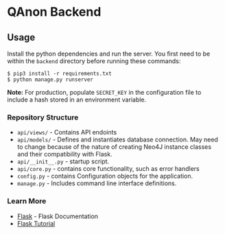 # QAnon Backend

## Usage
Install the python dependencies and run the server. You first need to be within the `backend` directory before running these commands:
```
$ pip3 install -r requirements.txt
$ python manage.py runserver
```

**Note:** For production, populate `SECRET_KEY` in the configuration file to include a hash stored in an environment variable.

### Repository Structure

- `api/views/` - Contains API endoints
- `api/models/` - Defines and instantiates database connection. May need to change because of the nature of creating Neo4J instance classes and their compatibility with Flask.
- `api/__init__.py` - startup script.
- `api/core.py` - contains core functionality, such as error handlers
- `config.py` - contains Configuration objects for the application.
- `manage.py` - Includes command line interface definitions.

### Learn More

- [Flask](http://flask.pocoo.org/) - Flask Documentation
- [Flask Tutorial](http://flask.pocoo.org/docs/1.0/tutorial/)
